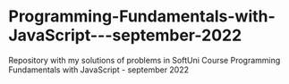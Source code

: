 # Programming-Fundamentals-with-JavaScript---september-2022
Repository with my solutions of problems in SoftUni Course Programming Fundamentals with JavaScript - september 2022
